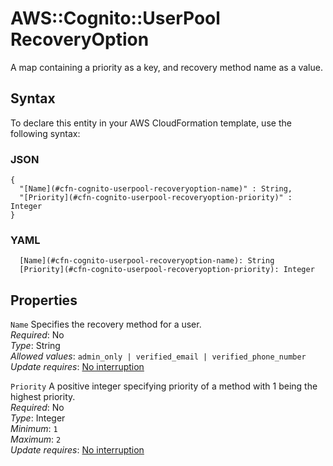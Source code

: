 # AWS::Cognito::UserPool RecoveryOption<a name="aws-properties-cognito-userpool-recoveryoption"></a>

A map containing a priority as a key, and recovery method name as a value\.

## Syntax<a name="aws-properties-cognito-userpool-recoveryoption-syntax"></a>

To declare this entity in your AWS CloudFormation template, use the following syntax:

### JSON<a name="aws-properties-cognito-userpool-recoveryoption-syntax.json"></a>

```
{
  "[Name](#cfn-cognito-userpool-recoveryoption-name)" : String,
  "[Priority](#cfn-cognito-userpool-recoveryoption-priority)" : Integer
}
```

### YAML<a name="aws-properties-cognito-userpool-recoveryoption-syntax.yaml"></a>

```
  [Name](#cfn-cognito-userpool-recoveryoption-name): String
  [Priority](#cfn-cognito-userpool-recoveryoption-priority): Integer
```

## Properties<a name="aws-properties-cognito-userpool-recoveryoption-properties"></a>

`Name`  <a name="cfn-cognito-userpool-recoveryoption-name"></a>
Specifies the recovery method for a user\.  
*Required*: No  
*Type*: String  
*Allowed values*: `admin_only | verified_email | verified_phone_number`  
*Update requires*: [No interruption](https://docs.aws.amazon.com/AWSCloudFormation/latest/UserGuide/using-cfn-updating-stacks-update-behaviors.html#update-no-interrupt)

`Priority`  <a name="cfn-cognito-userpool-recoveryoption-priority"></a>
A positive integer specifying priority of a method with 1 being the highest priority\.  
*Required*: No  
*Type*: Integer  
*Minimum*: `1`  
*Maximum*: `2`  
*Update requires*: [No interruption](https://docs.aws.amazon.com/AWSCloudFormation/latest/UserGuide/using-cfn-updating-stacks-update-behaviors.html#update-no-interrupt)
